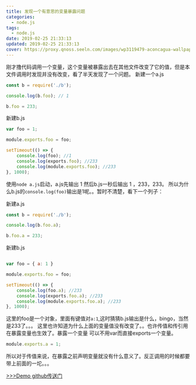 ```yaml
---
title: 发现一个有意思的变量暴露问题
categories:
  - node.js
tags:
  - node.js
date: 2019-02-25 21:33:13
updated: 2019-02-25 21:33:13
cover: https://proxy.qnoss.seeln.com/images/wp3119479-aconcagua-wallpapers.jpg
---
```

刚才撸代码调用一个变量，这个变量被暴露出去在其他文件改变了它的值，但是本文件调用时发现并没有改变，看了半天发现了一个问题。
新建一个a.js
```js
const b = require('./b');

console.log(b.foo); // 1

b.foo = 233;

```
新建b.js
```js
var foo = 1;

module.exports.foo = foo;

setTimeout(() => {
    console.log(foo); //1
    console.log(exports.foo); //233
    console.log(module.exports.foo); //233
}, 1000);
```
使用`node a.js`启动，a.js先输出 1 然后b.js一秒后输出 1 ，233，233。
所以为什么b.js的`console.log(foo)`输出是1呢。。暂时不清楚，看下一个列子：

新建a.js
```js
const b = require('./b');

console.log(b.foo.a);

b.foo.a = 233;

```
新建b.js
```js

var foo = { a: 1 }

module.exports.foo = foo;

setTimeout(() => {
    console.log(foo.a); //233
    console.log(exports.foo.a); //233
    console.log(module.exports.foo.a); //233
}, 1000);
```
这里的foo是一个对象，里面有键值对`a:1`,这时猜猜b.js输出是什么，bingo，当然是233了。。。
这里也许知道为什么上面的变量值没有改变了。。也许传值和传引用在暴露变量也生效了。暴露一个变量 可以不用var而直接exports一个变量。
```js
module.exports.a = 1;
```
所以对于传值来说，在暴露之前声明变量就没有什么意义了。反正调用的时候都要带上前面的一坨。。。

[>>>Demo github传送门](https://github.com/ruomuc/test_demos/tree/master/exports%E6%9A%B4%E9%9C%B2%E5%8F%98%E9%87%8F)





